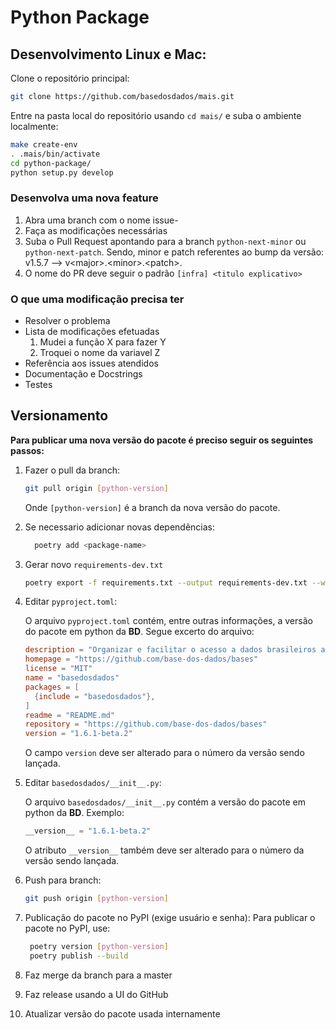 # Python Package

## Desenvolvimento Linux e Mac: 

Clone o repositório principal:

```sh
git clone https://github.com/basedosdados/mais.git
```
Entre na pasta local do repositório usando `cd mais/` e suba o ambiente localmente:

```sh
make create-env
. .mais/bin/activate
cd python-package/
python setup.py develop
```

### Desenvolva uma nova feature

1. Abra uma branch com o nome issue-<X>
2. Faça as modificações necessárias
3. Suba o Pull Request apontando para a branch `python-next-minor` ou `python-next-patch`. 
    Sendo, minor e patch referentes ao bump da versão: v1.5.7 --> v\<major>.\<minor>.\<patch>.
4. O nome do PR deve seguir o padrão
    `[infra] <titulo explicativo>`


### O que uma modificação precisa ter

  
- Resolver o problema
- Lista de modificações efetuadas
    1. Mudei a função X para fazer Y
    2. Troquei o nome da variavel Z
- Referência aos issues atendidos
- Documentação e Docstrings
- Testes
  

## Versionamento

**Para publicar uma nova versão do pacote é preciso seguir os seguintes passos:**

1. Fazer o pull da branch:

    ```bash
    git pull origin [python-version]
    ```
  
    Onde `[python-version]` é a branch da nova versão do pacote.

2. Se necessario adicionar novas dependências:
    ```bash
      poetry add <package-name>
    ```

3. Gerar novo `requirements-dev.txt` 

    ```bash
    poetry export -f requirements.txt --output requirements-dev.txt --without-hashes
    ```

4. Editar `pyproject.toml`:

    O arquivo `pyproject.toml` contém, entre outras informações, a versão do pacote em python da **BD**. Segue excerto do arquivo:

    ```toml
    description = "Organizar e facilitar o acesso a dados brasileiros através de tabelas públicas no BigQuery."
    homepage = "https://github.com/base-dos-dados/bases"
    license = "MIT"
    name = "basedosdados"
    packages = [
      {include = "basedosdados"},
    ]
    readme = "README.md"
    repository = "https://github.com/base-dos-dados/bases"
    version = "1.6.1-beta.2"
    ```
    
    O campo `version` deve ser alterado para o número da versão sendo lançada.

5. Editar `basedosdados/__init__.py`:
    
    O arquivo `basedosdados/__init__.py` contém a versão do pacote em python da **BD**. Exemplo:
    
    ```python
    __version__ = "1.6.1-beta.2"
    ```
    
   O atributo `__version__` também deve ser alterado para o número da versão sendo lançada.

6. Push para branch:

    ```bash
    git push origin [python-version]
    ```

7. Publicação do pacote no PyPI (exige usuário e senha):
   Para publicar o pacote no PyPI, use:

   ```bash
    poetry version [python-version]
    poetry publish --build
   ```
8. Faz merge da branch para a master
9. Faz release usando a UI do GitHub
10. Atualizar versão do pacote usada internamente
